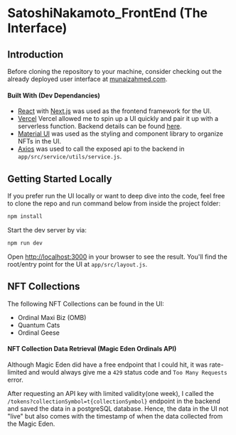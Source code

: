 # SatoshiNakamoto_FrontEnd (The Interface)

## Introduction 

Before cloning the repository to your machine, consider checking out the already deployed user interface at [munaizahmed.com](https://www.munaizahmed.com/).

#### Built With (Dev Dependancies)
- [React](https://react.dev/learn) with [Next.js](https://nextjs.org/docs) was used as the frontend framework for the UI.
- [Vercel](https://nextjs.org/docs/deployment) Vercel allowed me to spin up a UI quickly and pair it up with a serverless function. Backend details can be found [here](https://github.com/Munaiz123/SatoshiNakamoto_Backend).
- [Material UI](https://mui.com/material-ui/) was used as the styling and component library to organize NFTs in the UI.
- [Axios](https://www.npmjs.com/package/axios) was used to call the exposed api to the backend in `app/src/service/utils/service.js`.

## Getting Started Locally

If you prefer run the UI locally or want to deep dive into the code, feel free to clone the repo and run command below from inside the project folder:
```bash 
npm install
```
Start the dev server by via:
```bash
npm run dev
```
Open [http://localhost:3000](http://localhost:3000) in your browser to see the result.
You'll find the root/entry point for the UI at `app/src/layout.js`. 

## NFT Collections

The following NFT Collections can be found in the UI:
- Ordinal Maxi Biz (OMB)
- Quantum Cats
- Ordinal Geese

#### NFT Collection Data Retrieval (Magic Eden Ordinals API)
Although Magic Eden did have a free endpoint that I could hit, it was rate-limited and would always give me a ```429``` status code and ```Too Many Requests``` error. 

After requesting an API key with limited validity(one week), I called the ```/tokens?collectionSymbol=t{collectionSymbol}``` endpoint in the backend and saved the data in a postgreSQL database. Hence, the data in the UI not "live" but also comes with the timestamp of when the data collected from the Magic Eden.





